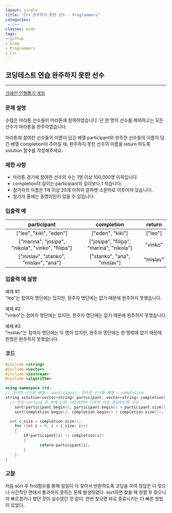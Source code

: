 ```yaml
---
layout: single
title: "C++ 완주하지 못한 선수 - Programmers"
categories:
 - C++
classes: wide
tags:
- github
- blog
- Programmers
- C++
---
```

## 코딩테스트 연습 **완주하지 못한 선수**
---

[크레인 인형뽑기 게임](https://programmers.co.kr/learn/courses/30/lessons/42576)

### 문제 설명

수많은 마라톤 선수들이 마라톤에 참여하였습니다. 단 한 명의 선수를 제외하고는 모든 선수가 마라톤을 완주하였습니다.  

마라톤에 참여한 선수들의 이름이 담긴 배열 participant와 완주한 선수들의 이름이 담긴 배열 completion이 주어질 때, 완주하지 못한 선수의 이름을 return 하도록 solution 함수를 작성해주세요.  

### 제한 사항  

-	마라톤 경기에 참여한 선수의 수는 1명 이상 100,000명 이하입니다.  
-	completion의 길이는 participant의 길이보다 1 작습니다.  
-	참가자의 이름은 1개 이상 20개 이하의 알파벳 소문자로 이루어져 있습니다.  
-	참가자 중에는 동명이인이 있을 수 있습니다.  

### 입출력 예  
|participant|completion|return|
|:---:|:---:|:---:|
|["leo", "kiki", "eden"]|["eden", "kiki"]|["leo"]|
|["marina", "josipa", "nikola", "vinko", "filipa"]|["josipa", "filipa", "marina", "nikola"]|"vinko"|
|["mislav", "stanko", "mislav", "ana"]|["stanko", "ana", "mislav"]|"mislav"|

### 입출력 예 설명  
예제 \#1  
"leo"는 참여자 명단에는 있지만, 완주자 명단에는 없기 때문에 완주하지 못했습니다.  

예제 \#2  
"vinko"는 참여자 명단에는 있지만, 완주자 명단에는 없기 때문에 완주하지 못했습니다.  

예제 \#3  
"mislav"는 참여자 명단에는 두 명이 있지만, 완주자 명단에는 한 명밖에 없기 때문에 한명은 완주하지 못했습니다.  

### 코드

```c++
#include <string>
#include <vector>
#include <iostream>
#include <algorithm>

using namespace std;
// 참여한 선수들 배열 : participant, 완주한 선수들 배열 : completion
string solution(vector<string> participant, vector<string> completion) {
  // 먼저 sorting 한 후에 1대1 대조하면서 다르면 바로 종료하도록 코딩
	sort(participant.begin(), participant.begin() + participant.size());
	sort(completion.begin(), completion.begin() + completion.size());

  int c_size = completion.size();
	for (int i = 0; i < c_size; i++)
	{
		if(participant[i] != completion[i])
        {
               return participant[i];         
        }
	}
}
```

### 고찰

처음 sort 후 find함수를 통해 일일이 다 찾아서 반환하도록 코딩을 하여 정답은 다 맞으나 시간적인 면에서 통과하지 못하는 문제 발생하였다. sort하면 찾을 때 정렬 후 찾으니까 빠르겠거니 했던 것이 실수였던 것 같다. 한번 찾으면 바로 종료시키는 더 빠른 방법이 있었다.
